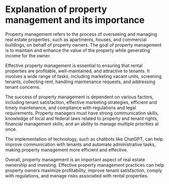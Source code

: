 Explanation of property management and its importance
===================================================================

Property management refers to the process of overseeing and managing real estate properties, such as apartments, houses, and commercial buildings, on behalf of property owners. The goal of property management is to maintain and enhance the value of the property while generating income for the owner.

Effective property management is essential to ensuring that rental properties are profitable, well-maintained, and attractive to tenants. It involves a wide range of tasks, including marketing vacant units, screening tenants, collecting rent, handling maintenance requests, and addressing tenant concerns.

The success of property management is dependent on various factors, including tenant satisfaction, effective marketing strategies, efficient and timely maintenance, and compliance with regulations and legal requirements. Property managers must have strong communication skills, knowledge of local and federal laws related to property and tenant rights, financial management skills, and an ability to manage multiple priorities at once.

The implementation of technology, such as chatbots like ChatGPT, can help improve communication with tenants and automate administrative tasks, making property management more efficient and effective.

Overall, property management is an important aspect of real estate ownership and investing. Effective property management practices can help property owners maximize profitability, improve tenant satisfaction, comply with regulations, and manage risks associated with rental properties.
